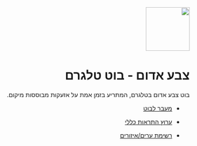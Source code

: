 <div dir="rtl">

<img src="https://telegra.ph/file/516e399882d1f74585264.png" width="100" height="100" alg/>

# צבע אדום - בוט טלגרם

בוט צבע אדום בטלגרם, המתריע בזמן אמת על אזעקות מבוססות מיקום.



* [מעבר לבוט](https://t.me/TzevAdomBot)
> 
* [ערוץ התראות כללי](https://t.me/TzevAdomChannel)
> 
* [רשימת ערים/איזורים](https://m100achuz.ml/areas.html)

</div>
